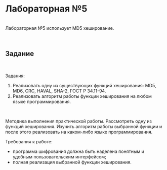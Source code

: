 # Лабораторная №5

<br />Лабораторная №5 использует MD5 хеширование.

<br />

## Задание

 <br />
 
Задания:  
1. Реализовать одну из существующих функций хеширования: MD5, MD6, CRC, HAVAL, SHA-2, ГОСТ Р 34.11-94. 
2. Реализовать алгоритм работы функции хеширования на любом языке программирования.
 <br />
 
Методика выполнения практической работы. Рассмотреть одну из функций хеширования. Изучить алгоритм работы выбранной функции и после этого реализовать на каком-либо языке программирования. 
 <br />

Требования к работе:

- программа шифрования должна быть наделена понятным и удобным пользовательским интерфейсом;
- полная реализация выбранной функции хеширования.
